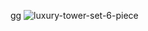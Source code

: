 gg
![luxury-tower-set-6-piece](https://github.com/Hozayfa-18/Online-Store-Best-Version/assets/80411230/c5b8d022-84de-4a75-abd2-739668a98005)
